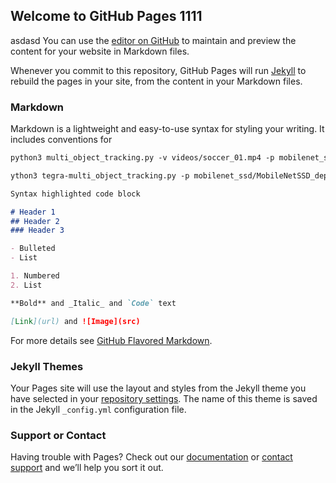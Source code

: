 
## Welcome to GitHub Pages 1111
asdasd
You can use the [editor on GitHub](https://github.com/MNR85/myweb/edit/gh-pages/index.md) to maintain and preview the content for your website in Markdown files.

Whenever you commit to this repository, GitHub Pages will run [Jekyll](https://jekyllrb.com/) to rebuild the pages in your site, from the content in your Markdown files.

### Markdown

Markdown is a lightweight and easy-to-use syntax for styling your writing. It includes conventions for
```markdown
python3 multi_object_tracking.py -v videos/soccer_01.mp4 -p mobilenet_ssd/MobileNetSSD_deploy.prototxt -m mobilenet_ssd/MobileNetSSD_deploy.caffemodel -t mosse

ython3 tegra-multi_object_tracking.py -p mobilenet_ssd/MobileNetSSD_deploy.prototxt -m mobilenet_ssd/MobileNetSSD_deploy.caffemodel -t mosse --usb --vid 1
```
```markdown
Syntax highlighted code block

# Header 1
## Header 2
### Header 3

- Bulleted
- List

1. Numbered
2. List

**Bold** and _Italic_ and `Code` text

[Link](url) and ![Image](src)
```

For more details see [GitHub Flavored Markdown](https://guides.github.com/features/mastering-markdown/).

### Jekyll Themes

Your Pages site will use the layout and styles from the Jekyll theme you have selected in your [repository settings](https://github.com/MNR85/myweb/settings). The name of this theme is saved in the Jekyll `_config.yml` configuration file.

### Support or Contact

Having trouble with Pages? Check out our [documentation](https://docs.github.com/categories/github-pages-basics/) or [contact support](https://github.com/contact) and we’ll help you sort it out.
